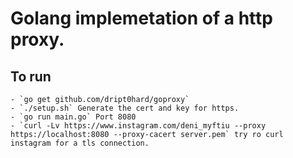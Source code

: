 # Golang implemetation of a http proxy.

## To run 
    - `go get github.com/dript0hard/goproxy`
    - `./setup.sh` Generate the cert and key for https.
    - `go run main.go` Port 8080
    - `curl -Lv https://www.instagram.com/deni_myftiu --proxy https://localhost:8080 --proxy-cacert server.pem` try ro curl instagram for a tls connection.
